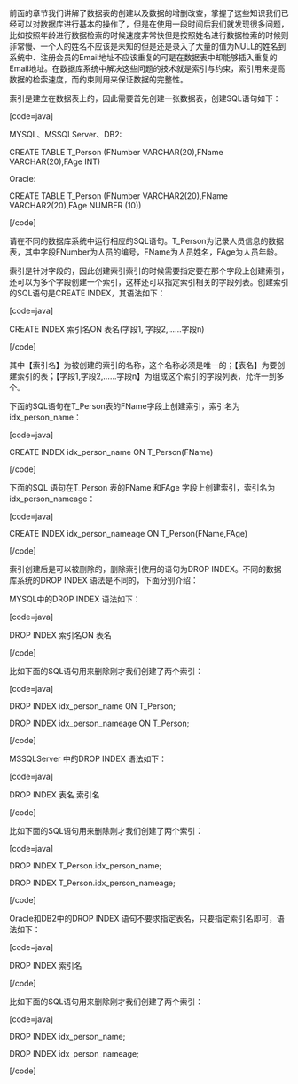 前面的章节我们讲解了数据表的创建以及数据的增删改查，掌握了这些知识我们已经可以对数据库进行基本的操作了，但是在使用一段时间后我们就发现很多问题，比如按照年龄进行数据检索的时候速度非常快但是按照姓名进行数据检索的时候则非常慢、一个人的姓名不应该是未知的但是还是录入了大量的值为NULL的姓名到系统中、注册会员的Email地址不应该重复的可是在数据表中却能够插入重复的Email地址。在数据库系统中解决这些问题的技术就是索引与约束，索引用来提高数据的检索速度，而约束则用来保证数据的完整性。
索引是建立在数据表上的，因此需要首先创建一张数据表，创建SQL语句如下：
[code=java]
MYSQL、MSSQLServer、DB2:
CREATE TABLE T_Person (FNumber VARCHAR(20),FName VARCHAR(20),FAge INT)
Oracle:
CREATE TABLE T_Person (FNumber VARCHAR2(20),FName VARCHAR2(20),FAge NUMBER (10))
[/code]
请在不同的数据库系统中运行相应的SQL语句。T_Person为记录人员信息的数据表，其中字段FNumber为人员的编号，FName为人员姓名，FAge为人员年龄。
索引是针对字段的，因此创建索引索引的时候需要指定要在那个字段上创建索引，还可以为多个字段创建一个索引，这样还可以指定索引相关的字段列表。创建索引的SQL语句是CREATE INDEX，其语法如下：
[code=java]
CREATE INDEX 索引名ON 表名(字段1, 字段2,……字段n)
[/code]
其中【索引名】为被创建的索引的名称，这个名称必须是唯一的；【表名】为要创建索引的表；【字段1,字段2,……字段n】为组成这个索引的字段列表，允许一到多个。
下面的SQL语句在T_Person表的FName字段上创建索引，索引名为idx_person_name：
[code=java]
CREATE INDEX idx_person_name ON T_Person(FName)
[/code]
下面的SQL 语句在T_Person 表的FName 和FAge 字段上创建索引，索引名为idx_person_nameage：
[code=java]
CREATE INDEX idx_person_nameage ON T_Person(FName,FAge)
[/code]
索引创建后是可以被删除的，删除索引使用的语句为DROP INDEX。不同的数据库系统的DROP INDEX 语法是不同的，下面分别介绍：
MYSQL中的DROP INDEX 语法如下：
[code=java]
DROP INDEX 索引名ON 表名
[/code]
比如下面的SQL语句用来删除刚才我们创建了两个索引：
[code=java]
DROP INDEX idx_person_name ON T_Person;
DROP INDEX idx_person_nameage ON T_Person;
[/code]
MSSQLServer 中的DROP INDEX 语法如下：
[code=java]
DROP INDEX 表名.索引名
[/code]
比如下面的SQL语句用来删除刚才我们创建了两个索引：
[code=java]
DROP INDEX T_Person.idx_person_name;
DROP INDEX T_Person.idx_person_nameage;
[/code]
Oracle和DB2中的DROP INDEX 语句不要求指定表名，只要指定索引名即可，语法如下：
[code=java]
DROP INDEX 索引名
[/code]
比如下面的SQL语句用来删除刚才我们创建了两个索引：
[code=java]
DROP INDEX idx_person_name;
DROP INDEX idx_person_nameage;
[/code]